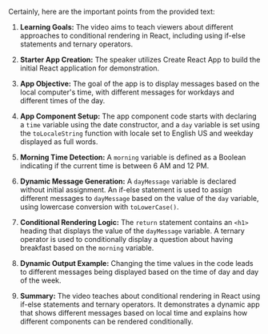 Certainly, here are the important points from the provided text:

1. **Learning Goals:** The video aims to teach viewers about different approaches to conditional rendering in React, including using if-else statements and ternary operators.

2. **Starter App Creation:** The speaker utilizes Create React App to build the initial React application for demonstration.

3. **App Objective:** The goal of the app is to display messages based on the local computer's time, with different messages for workdays and different times of the day.

4. **App Component Setup:** The app component code starts with declaring a `time` variable using the date constructor, and a `day` variable is set using the `toLocaleString` function with locale set to English US and weekday displayed as full words.

5. **Morning Time Detection:** A `morning` variable is defined as a Boolean indicating if the current time is between 6 AM and 12 PM.

6. **Dynamic Message Generation:** A `dayMessage` variable is declared without initial assignment. An if-else statement is used to assign different messages to `dayMessage` based on the value of the `day` variable, using lowercase conversion with `toLowerCase()`.

7. **Conditional Rendering Logic:** The `return` statement contains an `<h1>` heading that displays the value of the `dayMessage` variable. A ternary operator is used to conditionally display a question about having breakfast based on the `morning` variable.

8. **Dynamic Output Example:** Changing the time values in the code leads to different messages being displayed based on the time of day and day of the week.

9. **Summary:** The video teaches about conditional rendering in React using if-else statements and ternary operators. It demonstrates a dynamic app that shows different messages based on local time and explains how different components can be rendered conditionally.
